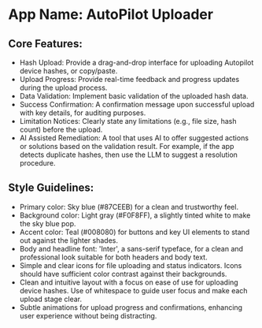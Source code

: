 # **App Name**: AutoPilot Uploader

## Core Features:

- Hash Upload: Provide a drag-and-drop interface for uploading Autopilot device hashes, or copy/paste.
- Upload Progress: Provide real-time feedback and progress updates during the upload process.
- Data Validation: Implement basic validation of the uploaded hash data.
- Success Confirmation: A confirmation message upon successful upload with key details, for auditing purposes.
- Limitation Notices: Clearly state any limitations (e.g., file size, hash count) before the upload.
- AI Assisted Remediation: A tool that uses AI to offer suggested actions or solutions based on the validation result. For example, if the app detects duplicate hashes, then use the LLM to suggest a resolution procedure.

## Style Guidelines:

- Primary color: Sky blue (#87CEEB) for a clean and trustworthy feel.
- Background color: Light gray (#F0F8FF), a slightly tinted white to make the sky blue pop.
- Accent color: Teal (#008080) for buttons and key UI elements to stand out against the lighter shades.
- Body and headline font: 'Inter', a sans-serif typeface, for a clean and professional look suitable for both headers and body text.
- Simple and clear icons for file uploading and status indicators. Icons should have sufficient color contrast against their backgrounds.
- Clean and intuitive layout with a focus on ease of use for uploading device hashes. Use of whitespace to guide user focus and make each upload stage clear.
- Subtle animations for upload progress and confirmations, enhancing user experience without being distracting.
